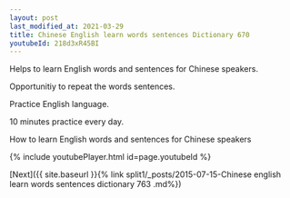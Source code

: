 ```yaml
---
layout: post
last_modified_at: 2021-03-29
title: Chinese English learn words sentences Dictionary 670 
youtubeId: 218d3xR45BI
---
```

 
 
Helps to learn English words and sentences for Chinese speakers.

Opportunitiy to repeat the words sentences. 

Practice English language. 
 
10 minutes practice every day. 
 
How to learn English words and sentences for Chinese speakers 
 
{% include youtubePlayer.html id=page.youtubeId %}
 
 
[Next]({{ site.baseurl }}{% link  split1/_posts/2015-07-15-Chinese english learn words sentences dictionary 763 .md%})
 
